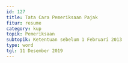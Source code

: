 ```yaml
---
id: 127
title: Tata Cara Pemeriksaan Pajak
fitur: resume
category: kup
topik: Pemeriksaan
subtopik: Ketentuan sebelum 1 Februari 2013
type: word
tgl: 11 Desember 2019
---
```


